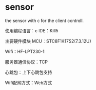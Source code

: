 # sensor
the sensor with c for the client controll.

使用编程语言：c
IDE：Kill5

主要硬件模块
 MCU：STC8F1K17S2(7.3.12U)
 
 Wifi：HF-LPT230-1

服务器通信协议：TCP

心跳包：上下心跳包支持

Wifi配网方式：Web方式


